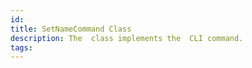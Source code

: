 ```yaml
---
id: 
title: SetNameCommand Class
description: The  class implements the  CLI command.
tags:
---
```

